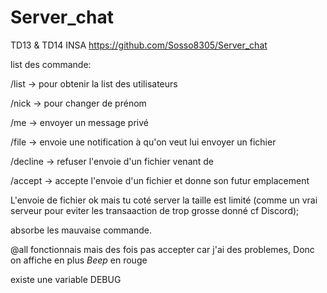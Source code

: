 # Server_chat
TD13 & TD14 INSA
https://github.com/Sosso8305/Server_chat

list des commande:

/list -> pour obtenir la list des utilisateurs

/nick <name> -> pour changer de prénom 

/me <name> <msg> -> envoyer un message privé

/file <name> <fileSRC> -> envoie une notification à <name> qu'on veut lui envoyer un fichier 

/decline <name> -> refuser l'envoie d'un fichier venant de <name>

/accept <name> <fileDEST> -> accepte l'envoie d'un fichier et donne son futur emplacement

L'envoie de fichier ok mais tu coté server la taille est limité (comme un vrai serveur pour eviter les transaaction de trop grosse donné cf Discord);

absorbe les mauvaise commande.

@all fonctionnais mais des fois pas accepter car j'ai des problemes,
Donc on affiche en plus *Beep* en rouge


existe une variable DEBUG